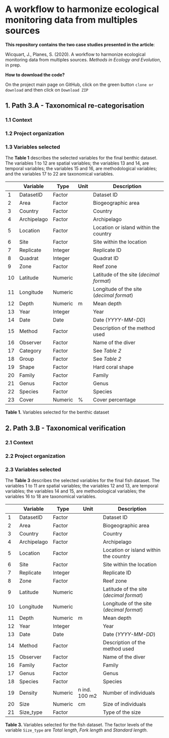 # **A workflow to harmonize ecological monitoring data from multiples sources**



**This repository contains the two case studies presented in the article**:

Wicquart, J., Planes, S. (2020). A workflow to harmonize ecological monitoring data from multiples sources. _Methods in Ecology and Evolution_, in prep.

**How to download the code?**

On the project main page on GitHub, click on the green button `clone or download` and then click on `Download ZIP`



## 1. Path 3.A - Taxonomical re-categorisation



### 1.1 Context



### 1.2 Project organization



### 1.3 Variables selected



The **Table 1** describes the selected variables for the final benthic dataset. The variables 1 to 12 are spatial variables; the variables 13 and 14, are temporal variables; the variables 15 and 16, are methodological variables; and the variables 17 to 22 are taxonomical variables.



|      | Variable    | Type    | Unit | Description                              |
| ---- | ----------- | ------- | ---- | ---------------------------------------- |
| 1    | DatasetID   | Factor  |      | Dataset ID                               |
| 2    | Area        | Factor  |      | Biogeographic area                       |
| 3    | Country     | Factor  |      | Country                                  |
| 4    | Archipelago | Factor  |      | Archipelago                              |
| 5    | Location    | Factor  |      | Location or island within the country    |
| 6    | Site        | Factor  |      | Site within the location                 |
| 7    | Replicate   | Integer |      | Replicate ID                             |
| 8    | Quadrat     | Integer |      | Quadrat ID                               |
| 9    | Zone        | Factor  |      | Reef zone                                |
| 10   | Latitude    | Numeric |      | Latitude of the site (*decimal format*)  |
| 11   | Longitude   | Numeric |      | Longitude of the site (*decimal format*) |
| 12   | Depth       | Numeric | m    | Mean depth                               |
| 13   | Year        | Integer |      | Year                                     |
| 14   | Date        | Date    |      | Date (*YYYY-MM-DD*)                      |
| 15   | Method      | Factor  |      | Description of the method used           |
| 16   | Observer    | Factor  |      | Name of the diver                        |
| 17   | Category    | Factor  |      | See *Table 2*                            |
| 18   | Group       | Factor  |      | See *Table 2*                            |
| 19   | Shape       | Factor  |      | Hard coral shape                         |
| 20   | Family      | Factor  |      | Family                                   |
| 21   | Genus       | Factor  |      | Genus                                    |
| 22   | Species     | Factor  |      | Species                                  |
| 23   | Cover       | Numeric | %    | Cover percentage                         |



**Table 1.** Variables selected for the benthic dataset



 

## 2. Path 3.B - Taxonomical verification



### 2.1 Context



### 2.2 Project organization



### 2.3 Variables selected



The **Table 3** describes the selected variables for the final fish dataset. The variables 1 to 11 are spatial variables; the variables 12 and 13, are temporal variables; the variables 14 and 15, are methodological variables; the variables 16 to 18 are taxonomical variables.



|      | Variable    | Type    | Unit          | Description                              |
| ---- | ----------- | ------- | ------------- | ---------------------------------------- |
| 1    | DatasetID   | Factor  |               | Dataset ID                               |
| 2    | Area        | Factor  |               | Biogeographic area                       |
| 3    | Country     | Factor  |               | Country                                  |
| 4    | Archipelago | Factor  |               | Archipelago                              |
| 5    | Location    | Factor  |               | Location or island within the country    |
| 6    | Site        | Factor  |               | Site within the location                 |
| 7    | Replicate   | Integer |               | Replicate ID                             |
| 8    | Zone        | Factor  |               | Reef zone                                |
| 9    | Latitude    | Numeric |               | Latitude of the site (*decimal format*)  |
| 10   | Longitude   | Numeric |               | Longitude of the site (*decimal format*) |
| 11   | Depth       | Numeric | m             | Mean depth                               |
| 12   | Year        | Integer |               | Year                                     |
| 13   | Date        | Date    |               | Date (*YYYY-MM-DD*)                      |
| 14   | Method      | Factor  |               | Description of the method used           |
| 15   | Observer    | Factor  |               | Name of the diver                        |
| 16   | Family      | Factor  |               | Family                                   |
| 17   | Genus       | Factor  |               | Genus                                    |
| 18   | Species     | Factor  |               | Species                                  |
| 19   | Density     | Numeric | n ind. 100 m2 | Number of individuals                    |
| 20   | Size        | Numeric | cm            | Size of individuals                      |
| 21   | Size_type   | Factor  |               | Type of the size                         |



**Table 3.** Variables selected for the fish dataset. The factor levels of the variable `Size_type` are *Total length*, *Fork length* and *Standard length*.